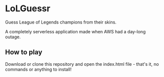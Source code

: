 # LoLGuessr

Guess League of Legends champions from their skins.

A completely serverless application made when AWS had a day-long outage.

## How to play

Download or clone this repository and open the index.html file - that's it, no commands or anything to install!
